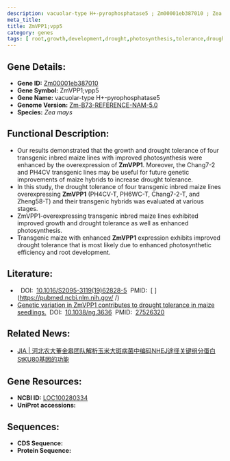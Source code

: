 ```yaml
---
description: vacuolar-type H+-pyrophosphatase5 ; Zm00001eb387010 ; Zea mays
meta_title:
title: ZmVPP1;vpp5
category: genes
tags: [ root,growth,development,drought,photosynthesis,tolerance,drought tolerance,root development,root growth ]
---
```


## Gene Details:
- **Gene ID:**	[Zm00001eb387010](https://www.maizegdb.org/gene_center/gene/Zm00001eb387010)
- **Gene Symbol:** ZmVPP1;vpp5
- **Gene Name:** vacuolar-type H+-pyrophosphatase5
- **Genome Version:** [Zm-B73-REFERENCE-NAM-5.0](https://www.maizegdb.org/genome/assembly/Zm-B73-REFERENCE-NAM-5.0)
- **Species:** *Zea mays*

## Functional Description:
   - Our results demonstrated that the growth and drought tolerance of four transgenic inbred maize lines with improved photosynthesis were enhanced by the overexpression of **ZmVPP1**. Moreover, the Chang7-2 and PH4CV transgenic lines may be useful for future genetic improvements of maize hybrids to increase drought tolerance.
   - In this study, the drought tolerance of four transgenic inbred maize lines overexpressing **ZmVPP1** (PH4CV-T, PH6WC-T, Chang7-2-T, and Zheng58-T) and their transgenic hybrids was evaluated at various stages.
   - ZmVPP1-overexpressing transgenic inbred maize lines exhibited improved growth and drought tolerance as well as enhanced photosynthesis.
   - Transgenic maize with enhanced **ZmVPP1** expression exhibits improved drought tolerance that is most likely due to enhanced photosynthetic efficiency and root development.

## Literature:
   - []( https://www.sciencedirect.com/science/article/pii/S2095311919628285)&nbsp;&nbsp;DOI:&nbsp;&nbsp;[10.1016/S2095-3119(19)62828-5](https://www.sciencedirect.com/science/article/pii/S2095311919628285)&nbsp;&nbsp;PMID:&nbsp;&nbsp;[ ](https://pubmed.ncbi.nlm.nih.gov/ /)
   - [Genetic variation in ZmVPP1 contributes to drought tolerance in maize seedlings.]( https://www.nature.com/articles/ng.3636)&nbsp;&nbsp;DOI:&nbsp;&nbsp;[10.1038/ng.3636](https://www.nature.com/articles/ng.3636)&nbsp;&nbsp;PMID:&nbsp;&nbsp;[27526320](https://pubmed.ncbi.nlm.nih.gov/27526320/)

## Related News:
   - [JIA | 河北农大董金皋团队解析玉米大斑病菌中编码NHEJ途径关键组分蛋白StKU80基因的功能](https://mp.weixin.qq.com/s?__biz=Mzg3MDEwNDEyMg==&mid=2247489943&idx=5&sn=c58de56f905579f5471d7103baac9dfa&chksm=ce93b4c2f9e43dd486d3700b846502d1ab53c7e3fbe54c26ad375e99b93b6c0ff30cc597d9b8&scene=27#wechat_redirect)

## Gene Resources:
- **NCBI ID:** [LOC100280334](https://www.ncbi.nlm.nih.gov/gene/?term=LOC100280334)
- **UniProt accessions:** [](https://www.uniprot.org/uniprotkb//entry)

## Sequences:
- **CDS Sequence:**
- **Protein Sequence:**
